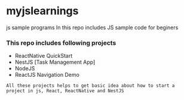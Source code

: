 # myjslearnings
js sample programs
In this repo includes JS sample code for beginers

### This repo includes following projects
* ReactNative QuickStart
* NestJS [Task Management App]
* NodeJS
* ReactJS Navigation Demo

` All these projects helps to get basic idea about how to start a project in js, React, ReactNative and NestJS `


